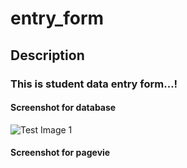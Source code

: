 # entry_form
## Description
### This is student data entry form...!
#### Screenshot for database
![Test Image 1](op.png)
#### Screenshot for pagevie
